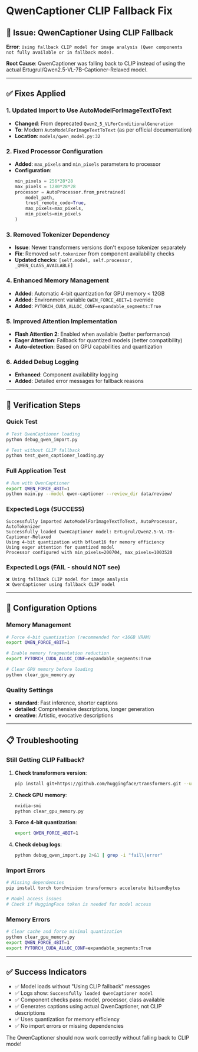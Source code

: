 # QwenCaptioner CLIP Fallback Fix

## 🚨 **Issue**: QwenCaptioner Using CLIP Fallback

**Error**: `Using fallback CLIP model for image analysis (Qwen components not fully available or in fallback mode).`

**Root Cause**: QwenCaptioner was falling back to CLIP instead of using the actual Ertugrul/Qwen2.5-VL-7B-Captioner-Relaxed model.

---

## ✅ **Fixes Applied**

### **1. Updated Import to Use AutoModelForImageTextToText**
- **Changed**: From deprecated `Qwen2_5_VLForConditionalGeneration` 
- **To**: Modern `AutoModelForImageTextToText` (as per official documentation)
- **Location**: `models/qwen_model.py:32`

### **2. Fixed Processor Configuration**
- **Added**: `max_pixels` and `min_pixels` parameters to processor
- **Configuration**: 
  ```python
  min_pixels = 256*28*28
  max_pixels = 1280*28*28
  processor = AutoProcessor.from_pretrained(
      model_path, 
      trust_remote_code=True,
      max_pixels=max_pixels,
      min_pixels=min_pixels
  )
  ```

### **3. Removed Tokenizer Dependency**
- **Issue**: Newer transformers versions don't expose tokenizer separately
- **Fix**: Removed `self.tokenizer` from component availability checks
- **Updated checks**: `[self.model, self.processor, _QWEN_CLASS_AVAILABLE]`

### **4. Enhanced Memory Management**  
- **Added**: Automatic 4-bit quantization for GPU memory < 12GB
- **Added**: Environment variable `QWEN_FORCE_4BIT=1` override
- **Added**: `PYTORCH_CUDA_ALLOC_CONF=expandable_segments:True`

### **5. Improved Attention Implementation**
- **Flash Attention 2**: Enabled when available (better performance)
- **Eager Attention**: Fallback for quantized models (better compatibility)
- **Auto-detection**: Based on GPU capabilities and quantization

### **6. Added Debug Logging**
- **Enhanced**: Component availability logging
- **Added**: Detailed error messages for fallback reasons

---

## 🧪 **Verification Steps**

### **Quick Test**
```bash
# Test QwenCaptioner loading
python debug_qwen_import.py

# Test without CLIP fallback
python test_qwen_captioner_loading.py
```

### **Full Application Test**
```bash
# Run with QwenCaptioner
export QWEN_FORCE_4BIT=1
python main.py --model qwen-captioner --review_dir data/review/
```

### **Expected Logs (SUCCESS)**
```
Successfully imported AutoModelForImageTextToText, AutoProcessor, AutoTokenizer
Successfully loaded QwenCaptioner model: Ertugrul/Qwen2.5-VL-7B-Captioner-Relaxed
Using 4-bit quantization with bfloat16 for memory efficiency
Using eager attention for quantized model
Processor configured with min_pixels=200704, max_pixels=1003520
```

### **Expected Logs (FAIL - should NOT see)**
```
❌ Using fallback CLIP model for image analysis
❌ QwenCaptioner using fallback CLIP model
```

---

## 🔧 **Configuration Options**

### **Memory Management**
```bash
# Force 4-bit quantization (recommended for <16GB VRAM)
export QWEN_FORCE_4BIT=1

# Enable memory fragmentation reduction
export PYTORCH_CUDA_ALLOC_CONF=expandable_segments:True

# Clear GPU memory before loading
python clear_gpu_memory.py
```

### **Quality Settings**
- **standard**: Fast inference, shorter captions
- **detailed**: Comprehensive descriptions, longer generation
- **creative**: Artistic, evocative descriptions

---

## 📋 **Troubleshooting**

### **Still Getting CLIP Fallback?**

1. **Check transformers version**:
   ```bash
   pip install git+https://github.com/huggingface/transformers.git --upgrade
   ```

2. **Check GPU memory**:
   ```bash
   nvidia-smi
   python clear_gpu_memory.py
   ```

3. **Force 4-bit quantization**:
   ```bash
   export QWEN_FORCE_4BIT=1
   ```

4. **Check debug logs**:
   ```bash
   python debug_qwen_import.py 2>&1 | grep -i "fail\|error"
   ```

### **Import Errors**
```bash
# Missing dependencies
pip install torch torchvision transformers accelerate bitsandbytes

# Model access issues  
# Check if HuggingFace token is needed for model access
```

### **Memory Errors**
```bash
# Clear cache and force minimal quantization
python clear_gpu_memory.py
export QWEN_FORCE_4BIT=1
export PYTORCH_CUDA_ALLOC_CONF=expandable_segments:True
```

---

## ✅ **Success Indicators**

- ✅ Model loads without "Using CLIP fallback" messages
- ✅ Logs show: `Successfully loaded QwenCaptioner model`
- ✅ Component checks pass: model, processor, class available
- ✅ Generates captions using actual QwenCaptioner, not CLIP descriptions
- ✅ Uses quantization for memory efficiency
- ✅ No import errors or missing dependencies

The QwenCaptioner should now work correctly without falling back to CLIP mode!